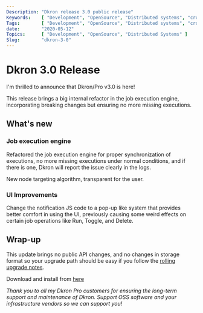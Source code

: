 ```yaml
---
Description: "Dkron release 3.0 public release"
Keywords:    [ "Development", "OpenSource", "Distributed systems", "cron" ]
Tags:        [ "Development", "OpenSource", "Distributed systems", "cron" ]
date:        "2020-05-12"
Topics:      [ "Development", "OpenSource", "Distributed Systems" ]
Slug:        "dkron-3-0"
---
```

# Dkron 3.0 Release

I'm thrilled to announce that Dkron/Pro v3.0 is here!

This release brings a big internal refactor in the job execution engine, incorporating breaking changes but ensuring no more missing executions.

## What's new

### Job execution engine

Refactored the job execution engine for proper synchronization of executions, no more missing executions under normal conditions, and if there is one, Dkron will report the issue clearly in the logs.

New node targeting algorithm, transparent for the user.

### UI Improvements

Change the notification JS code to a pop-up like system that provides better comfort in using the UI, previously causing some weird effects on certain job operations like Run, Toggle, and Delete.

## Wrap-up

This update brings no public API changes, and no changes in storage format so your upgrade path should be easy if you follow the [rolling upgrade notes](/docs/usage/upgrade/#rolling-upgrade).

Download and install from [here](/docs/basics/installation/)

*Thank you to all my Dkron Pro customers for ensuring the long-term support and maintenance of Dkron. Support OSS software and your infrastructure vendors so we can support you!*
